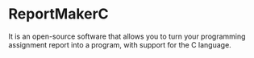 # ReportMakerC
It is an open-source software that allows you to turn your programming assignment report into a program, with support for the C language.
